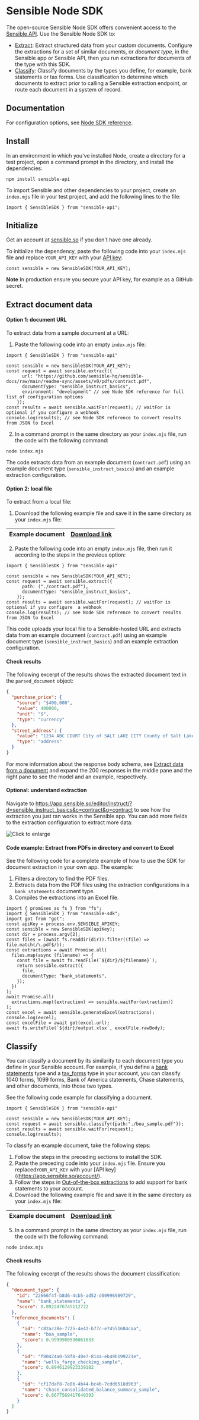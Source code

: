 # Sensible Node SDK

The open-source Sensible Node SDK offers convenient access to the [Sensible API](https://docs.sensible.so/reference/choosing-an-endpoint). Use the Sensible Node SDK to:

- [Extract](#extract-document-data): Extract structured data from your custom documents. Configure the extractions for a set of similar documents, or *document type*, in the Sensible app or Sensible API, then you run extractions for documents of the type with this SDK.
- [Classify](#classify): Classify documents by the types you define, for example, bank statements or tax forms. Use classification to determine which documents to extract prior to calling a Sensible extraction endpoint, or route each document in a system of record.

## Documentation

For configuration options, see [Node SDK reference](https://docs.sensible.so/docs/sdk-node).

## Install

In an environment in which you've installed Node, create a directory for a test project, open a command prompt in the directory, and install the dependencies:  

```shell
npm install sensible-api
```

To import Sensible and other dependencies to your project,  create an `index.mjs` file in your test project, and add the following lines to the file:

```node
import { SensibleSDK } from "sensible-api";
```

## Initialize

Get an account at [sensible.so](https://app.sensible.so/register) if you don't have one already.

To initialize the dependency, paste the following code into your `index.mjs` file and replace `YOUR_API_KEY` with your [API key](https://app.sensible.so/account/):

```node
const sensible = new SensibleSDK(YOUR_API_KEY);
```

**Note** In production ensure you secure your API key, for example as a GitHub secret.

## Extract document data

#### Option 1: document URL

To extract data from a sample document at a URL:

1. Paste the following code into an empty `index.mjs` file:

```node
import { SensibleSDK } from "sensible-api"

const sensible = new SensibleSDK(YOUR_API_KEY);
const request = await sensible.extract({
      url: "https://github.com/sensible-hq/sensible-docs/raw/main/readme-sync/assets/v0/pdfs/contract.pdf",
      documentType: "sensible_instruct_basics",
      environment: "development" // see Node SDK reference for full list of configuration options
    });
const results = await sensible.waitFor(request); // waitFor is optional if you configure a webhook
console.log(results); // see Node SDK reference to convert results from JSON to Excel
```

2. In a command prompt in the same directory as your `index.mjs` file, run the code with the following command:

```shell
node index.mjs
```

The code extracts data from an example document (`contract.pdf`) using an example document type (`sensible_instruct_basics`) and an example extraction configuration. 

#### Option 2: local file

To extract from a local file: 

1. Download the following example file and save it in the same directory as your `index.mjs` file: 

| Example document | [Download link](https://github.com/sensible-hq/sensible-docs/raw/main/readme-sync/assets/v0/pdfs/contract.pdf) |
| ---------------- | ------------------------------------------------------------ |

2. Paste the following code into an empty `index.mjs` file, then run it according to the steps in the previous option:


```node
import { SensibleSDK } from "sensible-api"

const sensible = new SensibleSDK(YOUR_API_KEY);
const request = await sensible.extract({
      path: ("./contract.pdf"),
      documentType: "sensible_instruct_basics",
    });
const results = await sensible.waitFor(request); // waitFor is optional if you configure  a webhook
console.log(results); // see Node SDK reference to convert results from JSON to Excel
```

This code uploads your local file to a Sensible-hosted URL and extracts data from an example document (`contract.pdf`) using an example document type (`sensible_instruct_basics`) and an example extraction configuration. 

#### Check results

The following excerpt of the results shows the extracted document text in the `parsed_document` object:

```json
{
  "purchase_price": {
    "source": "$400,000",
    "value": 400000,
    "unit": "$",
    "type": "currency"
  },
  "street_address": {
    "value": "1234 ABC COURT City of SALT LAKE CITY County of Salt Lake -\nState of Utah, Zip 84108",
    "type": "address"
  }
}
```

For more information about the response body schema, see [Extract data from a document](https://docs.sensible.so/reference/extract-data-from-a-document) and expand the 200 responses in the middle pane and the right pane to see the model and an example, respectively.

#### Optional: understand extraction

Navigate to https://app.sensible.so/editor/instruct/?d=sensible_instruct_basics&c=contract&g=contract to see how the extraction you just ran works in the Sensible app. You can add more fields to the extraction configuration to extract more data:

![Click to enlarge](https://raw.githubusercontent.com/sensible-hq/sensible-docs/main/readme-sync/assets/v0/images/final/sdk_node_1.png)

#### Code example: Extract from PDFs in directory and convert to Excel

See the following code for a complete example of how to use the SDK for document extraction in your own app. The example:

1. Filters a directory to find the PDF files.
2. Extracts data from the PDF files using the extraction configurations in a  `bank_statements` document type.
3. Compiles the extractions into an Excel file.

```node
import { promises as fs } from "fs";
import { SensibleSDK } from "sensible-sdk";
import got from "got";
const apiKey = process.env.SENSIBLE_APIKEY;
const sensible = new SensibleSDK(apiKey);
const dir = process.argv[2];
const files = (await fs.readdir(dir)).filter((file) => file.match(/\.pdf$/));
const extractions = await Promise.all(
  files.map(async (filename) => {
    const file = await fs.readFile(`${dir}/${filename}`);
    return sensible.extract({
      file,
      documentType: "bank_statements",
    });
  })
);
await Promise.all(
  extractions.map((extraction) => sensible.waitFor(extraction))
);
const excel = await sensible.generateExcel(extractions);
console.log(excel);
const excelFile = await got(excel.url);
await fs.writeFile(`${dir}/output.xlsx`, excelFile.rawBody);
```

## Classify

You can classify a document by its similarity to each document type you define in your Sensible account. For example, if you define a [bank statements](https://github.com/sensible-hq/sensible-configuration-library/tree/main/bank_statements) type and a [tax_forms](https://github.com/sensible-hq/sensible-configuration-library/tree/main/tax_forms) type in your account, you can classify 1040 forms, 1099 forms, Bank of America statements, Chase statements, and other documents, into those two types.

See the following code example for classifying a document.

```node
import { SensibleSDK } from "sensible-api"

const sensible = new SensibleSDK(YOUR_API_KEY);
const request = await sensible.classify({path:"./boa_sample.pdf"}); 
const results = await sensible.waitFor(request);
console.log(results);
```

To classify an example document, take the following steps:

1. Follow the steps in the preceding sections to install the SDK.
2. Paste the preceding code into your `index.mjs` file. Ensure you replaced`YOUR_API_KEY` with your [API key]((https://app.sensible.so/account/).
3. Follow the steps in [Out-of-the-box extractions](https://docs.sensible.so/reference/choosing-an-endpoint/library-quickstart) to add support for bank statements to your account.
4. Download the following example file and save it in the same directory as your `index.mjs` file: 

| Example document | [Download link](https://github.com/sensible-hq/sensible-configuration-library/raw/main/bank_statements/bank_of_america/boa_sample.pdf) |
| ---------------- | ------------------------------------------------------------ |

5. In a command prompt in the same directory as your `index.mjs` file, run the code with the following command:

```shell
node index.mjs
```

#### Check results

The following excerpt of the results shows the document classification:

```json
{
  "document_type": {
    "id": "22666f4f-b8d6-4cb5-ad52-d00996989729",
    "name": "bank_statements",
    "score": 0.8922476745112722
  },
  "reference_documents": [
    {
      "id": "c82ac28e-7725-4e42-b77c-e74551684caa",
      "name": "boa_sample",
      "score": 0.9999980536061833
    },
    {
      "id": "f80424a0-58f8-40e7-814a-eb49b199221e",
      "name": "wells_fargo_checking_sample",
      "score": 0.8946129923339182
    },
    {
      "id": "cf17daf8-7e8b-4b44-bc4b-7cdd6518d963",
      "name": "chase_consolidated_balance_summary_sample",
      "score": 0.8677569417649393
    }
  ]
}
```



